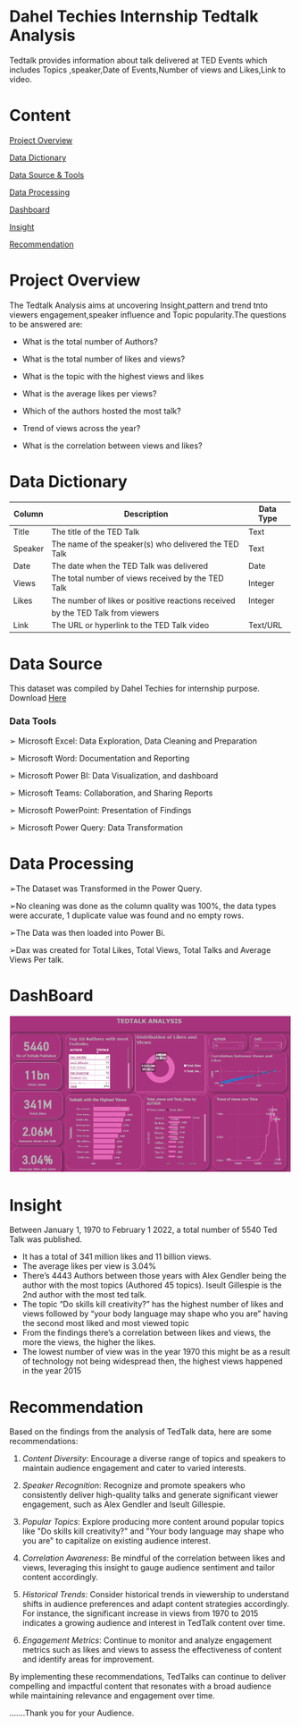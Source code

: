 # Dahel Techies Internship Tedtalk Analysis
Tedtalk provides information about talk delivered at TED Events which includes Topics ,speaker,Date of Events,Number of views and Likes,Link to video. 


# Content 
[Project Overview](#project-overview)

[Data Dictionary](#data-dictionary) 

[Data Source & Tools](#data-source)

[Data Processing](#data-processing)

[Dashboard](#dashboard) 

[Insight](#insight)

[Recommendation](#recommendation)

# Project Overview 
The Tedtalk Analysis aims at uncovering Insight,pattern and trend tnto viewers engagement,speaker influence and Topic popularity.The questions to be answered are:

-	What is the total number of Authors?

-	What is the total number of likes and views?

-	What is the topic with the highest views and likes

-	What is the average likes per views?

-	Which of the authors hosted the most talk?

-	Trend of views across the year?

-	What is the correlation between views and likes?
  

  
  

# Data Dictionary 

| Column   | Description                                            | Data Type |
|----------|--------------------------------------------------------|-----------|
| Title    | The title of the TED Talk                              | Text      |
| Speaker  | The name of the speaker(s) who delivered the TED Talk  | Text      |
| Date     | The date when the TED Talk was delivered               | Date      |
| Views    | The total number of views received by the TED Talk     | Integer   |
| Likes    | The number of likes or positive reactions received     | Integer   |
|          | by the TED Talk from viewers                           |           |
| Link     | The URL or hyperlink to the TED Talk video             | Text/URL  |


# Data Source 

This dataset was compiled by Dahel Techies for internship purpose.
Download [Here](https://docs.google.com/spreadsheets/d/1LZx_TUD3n2v5OdXEjFFKqI3Dbt4FjYIp/edit?usp=drivesdk&ouid=115085326801434600917&rtpof=true&sd=true)

### Data Tools
➢  Microsoft Excel: Data Exploration, Data Cleaning and Preparation 

➢ Microsoft Word: Documentation and Reporting

➢ Microsoft Power BI: Data Visualization, and dashboard 

➢ Microsoft Teams: Collaboration, and Sharing Reports 

➢ Microsoft PowerPoint: Presentation of Findings 

➢ Microsoft Power Query: Data Transformation

# Data Processing 

➢The Dataset was Transformed in the Power Query.

➢No cleaning was done as the column quality was 100%, the data types were 
accurate, 1 duplicate value was found and no empty rows.

➢The Data was then loaded into Power Bi.

➢Dax was created for Total Likes, Total Views, Total Talks and Average Views Per talk.


# DashBoard


<!-- Banner Text -->
<img src="https://github.com/TolaniAdedunmola/Dahel-Techies-Internship-Tedtalk-Analysis-/blob/main/Tedtak%202%20analysis.PNG">



# Insight
Between January 1, 1970 to February 1 2022, a total number of 5540 Ted Talk was published. 
-	It has a total of 341 million likes and 11 billion views.
-	The average likes per view is 3.04%
-	There’s 4443 Authors between those years with Alex Gendler being the author with the most topics (Authored 45 topics). Iseult Gillespie is the 2nd author with the most ted talk.
-	The topic “Do skills kill creativity?” has the highest number of likes and views followed by “your body language may shape who you are” having the second most liked and most viewed topic
-	From the findings there’s a correlation between likes and views, the more the views, the higher the likes. 
-	The lowest number of view was in the year 1970 this might be as a result of technology not being widespread then, the highest views happened in the year 2015


# Recommendation

Based on the findings from the analysis of TedTalk data, here are some recommendations:

1. *Content Diversity*: Encourage a diverse range of topics and speakers to maintain audience engagement and cater to varied interests.

2. *Speaker Recognition*: Recognize and promote speakers who consistently deliver high-quality talks and generate significant viewer engagement, such as Alex Gendler and Iseult Gillespie.

3. *Popular Topics*: Explore producing more content around popular topics like "Do skills kill creativity?" and "Your body language may shape who you are" to capitalize on existing audience interest.

4. *Correlation Awareness*: Be mindful of the correlation between likes and views, leveraging this insight to gauge audience sentiment and tailor content accordingly.

5. *Historical Trends*: Consider historical trends in viewership to understand shifts in audience preferences and adapt content strategies accordingly. For instance, the significant increase in views from 1970 to 2015 indicates a growing audience and interest in TedTalk content over time.

6. *Engagement Metrics*: Continue to monitor and analyze engagement metrics such as likes and views to assess the effectiveness of content and identify areas for improvement.

By implementing these recommendations, TedTalks can continue to deliver compelling and impactful content that resonates with a broad audience while maintaining relevance and engagement over time.


.......Thank you for your Audience.


